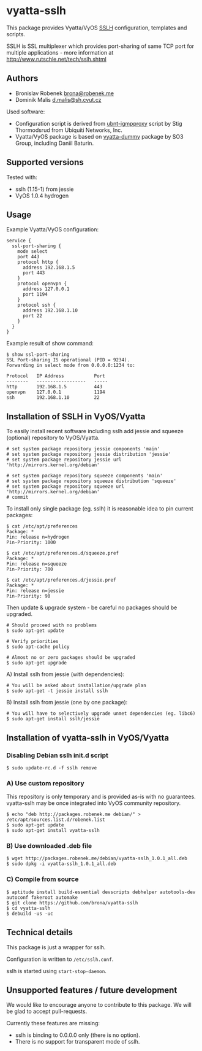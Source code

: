 # vyatta-sslh

This package provides Vyatta/VyOS [SSLH](http://www.rutschle.net/tech/sslh.shtml) configuration, templates and scripts.

SSLH is SSL multiplexer which provides port-sharing of same TCP port for multiple applications - more information at http://www.rutschle.net/tech/sslh.shtml

## Authors

* Bronislav Robenek <brona@robenek.me>
* Dominik Malis <d.malis@sh.cvut.cz>

Used software:

* Configuration script is derived from [ubnt-igmpproxy](http://www.ubnt.com/download/) script by Stig Thormodsrud from Ubiquiti Networks, Inc.
* Vyatta/VyOS package is based on [vyatta-dummy](https://github.com/vyos/vyatta-dummy) package by SO3 Group, including Daniil Baturin.

## Supported versions

Tested with:

* sslh (1.15-1) from jessie
* VyOS 1.0.4 hydrogen

## Usage

Example Vyatta/VyOS configuration:

    service {
      ssl-port-sharing {
        mode select
        port 443
        protocol http {
          address 192.168.1.5
          port 443
        }
        protocol openvpn {
          address 127.0.0.1
          port 1194
        }
        protocol ssh {
          address 192.168.1.10
          port 22
        }
      }
    }

Example result of show command:

    $ show ssl-port-sharing
    SSL Port-sharing IS operational (PID = 9234).
    Forwarding in select mode from 0.0.0.0:1234 to:

    Protocol   IP Address           Port
    --------   ------------------   -----
    http       192.168.1.5          443
    openvpn    127.0.0.1            1194
    ssh        192.168.1.10         22

## Installation of SSLH in VyOS/Vyatta

To easily install recent software including sslh add jessie and squeeze (optional) repository to VyOS/Vyatta.

    # set system package repository jessie components 'main'
    # set system package repository jessie distribution 'jessie'
    # set system package repository jessie url 'http://mirrors.kernel.org/debian'

    # set system package repository squeeze components 'main'
    # set system package repository squeeze distribution 'squeeze'
    # set system package repository squeeze url 'http://mirrors.kernel.org/debian'
    # commit

To install only single package (eg. sslh) it is reasonable idea to pin current packages:

    $ cat /etc/apt/preferences
    Package: *
    Pin: release n=hydrogen
    Pin-Priority: 1000

    $ cat /etc/apt/preferences.d/squeeze.pref
    Package: *
    Pin: release n=squeeze
    Pin-Priority: 700

    $ cat /etc/apt/preferences.d/jessie.pref
    Package: *
    Pin: release n=jessie
    Pin-Priority: 90

Then update & upgrade system - be careful no packages should be upgraded.

    # Should proceed with no problems
    $ sudo apt-get update

    # Verify priorities
    $ sudo apt-cache policy

    # Almost no or zero packages should be upgraded
    $ sudo apt-get upgrade

A) Install sslh from jessie (with dependencies):

    # You will be asked about installation/upgrade plan
    $ sudo apt-get -t jessie install sslh

B) Install sslh from jessie (one by one package):

    # You will have to selectively upgrade unmet dependencies (eg. libc6)
    $ sudo apt-get install sslh/jessie

## Installation of vyatta-sslh in VyOS/Vyatta

### Disabling Debian sslh init.d script

    $ sudo update-rc.d -f sslh remove

### A) Use custom repository
This repository is only temporary and is provided as-is with no guarantees. vyatta-sslh may be once integrated into VyOS community repository.

    $ echo "deb http://packages.robenek.me debian/" > /etc/apt/sources.list.d/robenek.list
    $ sudo apt-get update
    $ sudo apt-get install vyatta-sslh

### B) Use downloaded .deb file

    $ wget http://packages.robenek.me/debian/vyatta-sslh_1.0.1_all.deb
    $ sudo dpkg -i vyatta-sslh_1.0.1_all.deb

### C) Compile from source

    $ aptitude install build-essential devscripts debhelper autotools-dev autoconf fakeroot automake
    $ git clone https://github.com/brona/vyatta-sslh
    $ cd vyatta-sslh
    $ debuild -us -uc

## Technical details

This package is just a wrapper for sslh.

Configuration is written to `/etc/sslh.conf`.

sslh is started using `start-stop-daemon`.

## Unsupported features / future development
We would like to encourage anyone to contribute to this package. We will be glad to accept pull-requests.

Currently these features are missing:

* sslh is binding to 0.0.0.0 only (there is no option).
* There is no support for transparent mode of sslh.

